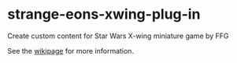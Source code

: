 # strange-eons-xwing-plug-in

Create custom content for Star Wars X-wing miniature game by FFG

See the [wikipage](https://github.com/Hinny/strange-eons-xwing-plug-in/wiki) for more information.
